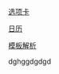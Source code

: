 [选项卡](https://betty985.github.io/learn/debounce/)

[日历](https://betty985.github.io/learn/debounce/calendar.html)

[模板解析](https://betty985.github.io/learn/template)

dghggdgdgd
